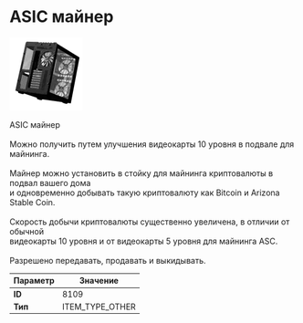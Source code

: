 # ASIC майнер

![Item Image](../img/8109.webp?raw=true)

ASIC майнер<br><br>Можно получить путем улучшения видеокарты 10 уровня в подвале для майнинга.<br><br>Майнер можно установить в стойку для майнинга криптовалюты в подвал вашего дома<br>и одновременно добывать такую криптовалюту как Bitcoin и Arizona Stable Coin.<br><br>Скорость добычи криптовалюты существенно увеличена, в отличии от обычной<br>видеокарты 10 уровня и от видеокарты 5 уровня для майнинга ASC.<br><br>Разрешено передавать, продавать и выкидывать.


| Параметр | Значение |
|----------|----------|
| **ID** | 8109 |
| **Тип** | ITEM_TYPE_OTHER |

